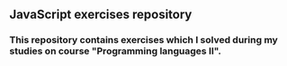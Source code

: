 ## JavaScript exercises repository
### This repository contains exercises which I solved during my studies on course "Programming languages II".
